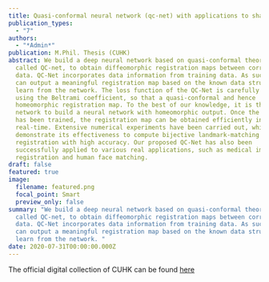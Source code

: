 ```yaml
---
title: Quasi-conformal neural network (qc-net) with applications to shape matching
publication_types:
  - "7"
authors:
  - "*Admin*"
publication: M.Phil. Thesis (CUHK)
abstract: We build a deep neural network based on quasi-conformal theories,
  called QC-net, to obtain diffeomorphic registration maps between corresponding
  data. QC-Net incorporates data information from training data. As such, QC-net
  can output a meaningful registration map based on the known data structure
  learn from the network. The loss function of the QC-Net is carefully designed
  using the Beltrami coefficient, so that a quasi-conformal and hence
  homeomorphic registration map. To the best of our knowledge, it is the first
  network to build a neural network with homeomorphic output. Once the network
  has been trained, the registration map can be obtained efficiently in
  real-time. Extensive numerical experiments have been carried out, which
  demonstrate its effectiveness to compute bijective landmark-matching
  registration with high accuracy. Our proposed QC-Net has also been
  successfully applied to various real applications, such as medical image
  registration and human face matching.
draft: false
featured: true
image:
  filename: featured.png
  focal_point: Smart
  preview_only: false
summary: "We build a deep neural network based on quasi-conformal theories,
  called QC-net, to obtain diffeomorphic registration maps between corresponding
  data. QC-Net incorporates data information from training data. As such, QC-net
  can output a meaningful registration map based on the known data structure
  learn from the network. "
date: 2020-07-31T00:00:00.000Z
---
```

The official digital collection of CUHK can be found [here](https://repository.lib.cuhk.edu.hk/en/item/cuhk-2627843?solr_nav%5Bid%5D=111033d1314027e0619c&solr_nav%5Bpage%5D=0&solr_nav%5Boffset%5D=2)
